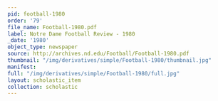 ```yaml
---
pid: football-1980
order: '79'
file_name: Football-1980.pdf
label: Notre Dame Football Review - 1980
_date: '1980'
object_type: newspaper
source: http://archives.nd.edu/Football/Football-1980.pdf
thumbnail: "/img/derivatives/simple/Football-1980/thumbnail.jpg"
manifest:
full: "/img/derivatives/simple/Football-1980/full.jpg"
layout: scholastic_item
collection: scholastic
---
```


